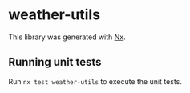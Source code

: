 # weather-utils

This library was generated with [Nx](https://nx.dev).

## Running unit tests

Run `nx test weather-utils` to execute the unit tests.
